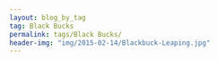 ```yaml
---
layout: blog_by_tag
tag: Black Bucks
permalink: tags/Black Bucks/
header-img: "img/2015-02-14/Blackbuck-Leaping.jpg"
---
```

